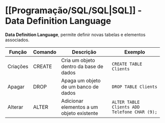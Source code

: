 # [[Programação/SQL/SQL|SQL]] - Data Definition Language
**Data Definition Language**, permite definir novas tabelas e elementos associados.

| Função   | Comando | Descrição                                 | Exemplo                                      |
| -------- | ------- | ----------------------------------------- | -------------------------------------------- |
| Criações | CREATE  | Cria um objeto dentro da base de dados    | `CREATE TABLE Clients`                       |
| Apagar   | DROP    | Apaga um objeto de um banco de dados      | `DROP TABLE Clients`                         |
| Alterar  | ALTER   | Adicionar elementos a um objeto existente | `ALTER TABLE Clients ADD Telefone CHAR (9);` |
